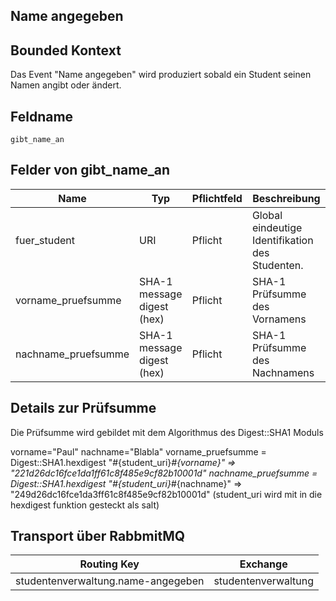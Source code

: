 ## Name angegeben

## Bounded Kontext

Das Event "Name angegeben" wird produziert sobald ein Student seinen Namen angibt oder ändert.

## Feldname

`gibt_name_an`

## Felder von gibt_name_an

| Name | Typ  | Pflichtfeld  | Beschreibung  |
|---|---|---|---|
| fuer_student | URI | Pflicht  | Global eindeutige Identifikation des Studenten. |
| vorname_pruefsumme | SHA-1 message digest (hex) | Pflicht  | SHA-1 Prüfsumme des Vornamens |
| nachname_pruefsumme | SHA-1 message digest (hex) | Pflicht  | SHA-1 Prüfsumme des Nachnamens |

## Details zur Prüfsumme

Die Prüfsumme wird gebildet mit dem Algorithmus des Digest::SHA1 Moduls

vorname="Paul"
nachname="Blabla"
vorname_pruefsumme = Digest::SHA1.hexdigest "#{student_uri}_#{vorname}"
=> "221d26dc16fce1da1ff61c8f485e9cf82b10001d"
nachname_pruefsumme = Digest::SHA1.hexdigest "#{student_uri}_#{nachname}"
=> "249d26dc16fce1da3ff61c8f485e9cf82b10001d"
(student_uri wird mit in die hexdigest funktion gesteckt als salt)

## Transport über RabbmitMQ

| Routing Key  | Exchange  |
|---|---|
| studentenverwaltung.name-angegeben | studentenverwaltung  |
